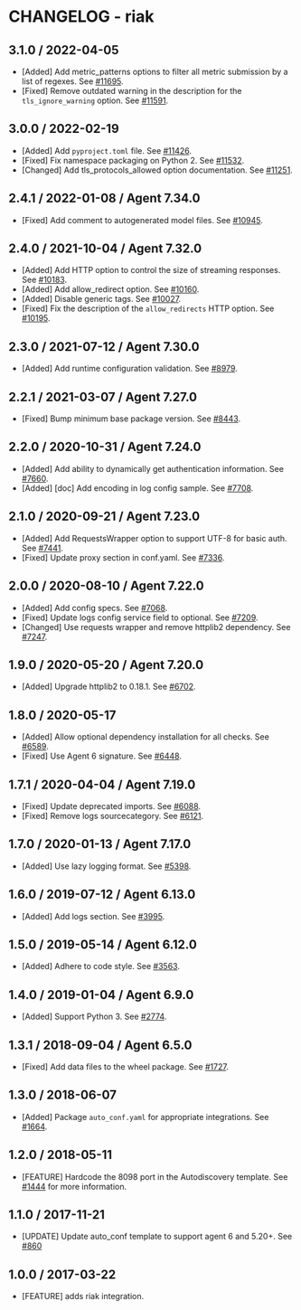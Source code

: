 # CHANGELOG - riak

## 3.1.0 / 2022-04-05

* [Added] Add metric_patterns options to filter all metric submission by a list of regexes. See [#11695](https://github.com/DataDog/integrations-core/pull/11695).
* [Fixed] Remove outdated warning in the description for the `tls_ignore_warning` option. See [#11591](https://github.com/DataDog/integrations-core/pull/11591).

## 3.0.0 / 2022-02-19

* [Added] Add `pyproject.toml` file. See [#11426](https://github.com/DataDog/integrations-core/pull/11426).
* [Fixed] Fix namespace packaging on Python 2. See [#11532](https://github.com/DataDog/integrations-core/pull/11532).
* [Changed] Add tls_protocols_allowed option documentation. See [#11251](https://github.com/DataDog/integrations-core/pull/11251).

## 2.4.1 / 2022-01-08 / Agent 7.34.0

* [Fixed] Add comment to autogenerated model files. See [#10945](https://github.com/DataDog/integrations-core/pull/10945).

## 2.4.0 / 2021-10-04 / Agent 7.32.0

* [Added] Add HTTP option to control the size of streaming responses. See [#10183](https://github.com/DataDog/integrations-core/pull/10183).
* [Added] Add allow_redirect option. See [#10160](https://github.com/DataDog/integrations-core/pull/10160).
* [Added] Disable generic tags. See [#10027](https://github.com/DataDog/integrations-core/pull/10027).
* [Fixed] Fix the description of the `allow_redirects` HTTP option. See [#10195](https://github.com/DataDog/integrations-core/pull/10195).

## 2.3.0 / 2021-07-12 / Agent 7.30.0

* [Added] Add runtime configuration validation. See [#8979](https://github.com/DataDog/integrations-core/pull/8979).

## 2.2.1 / 2021-03-07 / Agent 7.27.0

* [Fixed] Bump minimum base package version. See [#8443](https://github.com/DataDog/integrations-core/pull/8443).

## 2.2.0 / 2020-10-31 / Agent 7.24.0

* [Added] Add ability to dynamically get authentication information. See [#7660](https://github.com/DataDog/integrations-core/pull/7660).
* [Added] [doc] Add encoding in log config sample. See [#7708](https://github.com/DataDog/integrations-core/pull/7708).

## 2.1.0 / 2020-09-21 / Agent 7.23.0

* [Added] Add RequestsWrapper option to support UTF-8 for basic auth. See [#7441](https://github.com/DataDog/integrations-core/pull/7441).
* [Fixed] Update proxy section in conf.yaml. See [#7336](https://github.com/DataDog/integrations-core/pull/7336).

## 2.0.0 / 2020-08-10 / Agent 7.22.0

* [Added] Add config specs. See [#7068](https://github.com/DataDog/integrations-core/pull/7068).
* [Fixed] Update logs config service field to optional. See [#7209](https://github.com/DataDog/integrations-core/pull/7209).
* [Changed] Use requests wrapper and remove httplib2 dependency. See [#7247](https://github.com/DataDog/integrations-core/pull/7247).

## 1.9.0 / 2020-05-20 / Agent 7.20.0

* [Added] Upgrade httplib2 to 0.18.1. See [#6702](https://github.com/DataDog/integrations-core/pull/6702).

## 1.8.0 / 2020-05-17

* [Added] Allow optional dependency installation for all checks. See [#6589](https://github.com/DataDog/integrations-core/pull/6589).
* [Fixed] Use Agent 6 signature. See [#6448](https://github.com/DataDog/integrations-core/pull/6448).

## 1.7.1 / 2020-04-04 / Agent 7.19.0

* [Fixed] Update deprecated imports. See [#6088](https://github.com/DataDog/integrations-core/pull/6088).
* [Fixed] Remove logs sourcecategory. See [#6121](https://github.com/DataDog/integrations-core/pull/6121).

## 1.7.0 / 2020-01-13 / Agent 7.17.0

* [Added] Use lazy logging format. See [#5398](https://github.com/DataDog/integrations-core/pull/5398).

## 1.6.0 / 2019-07-12 / Agent 6.13.0

* [Added] Add logs section. See [#3995](https://github.com/DataDog/integrations-core/pull/3995).

## 1.5.0 / 2019-05-14 / Agent 6.12.0

* [Added] Adhere to code style. See [#3563](https://github.com/DataDog/integrations-core/pull/3563).

## 1.4.0 / 2019-01-04 / Agent 6.9.0

* [Added] Support Python 3. See [#2774][1].

## 1.3.1 / 2018-09-04 / Agent 6.5.0

* [Fixed] Add data files to the wheel package. See [#1727][2].

## 1.3.0 / 2018-06-07

* [Added] Package `auto_conf.yaml` for appropriate integrations. See [#1664][3].

## 1.2.0 / 2018-05-11

* [FEATURE] Hardcode the 8098 port in the Autodiscovery template. See [#1444][4] for more information.

## 1.1.0 / 2017-11-21

* [UPDATE] Update auto_conf template to support agent 6 and 5.20+. See [#860][5]

## 1.0.0 / 2017-03-22

* [FEATURE] adds riak integration.

<!--- The following link definition list is generated by PimpMyChangelog --->
[1]: https://github.com/DataDog/integrations-core/pull/2774
[2]: https://github.com/DataDog/integrations-core/pull/1727
[3]: https://github.com/DataDog/integrations-core/pull/1664
[4]: https://github.com/DataDog/integrations-core/pull/1444
[5]: https://github.com/DataDog/integrations-core/issues/860
